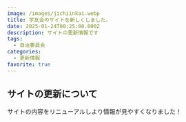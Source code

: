 ```yaml
---
image: /images/jichiinkai.webp
title: 学友会のサイトを新しくしました。
date: 2025-01-24T00:25:00.000Z
description: サイトの更新情報です
tags:
  - 自治委員会
categories:
  - 更新情報
favorite: true
---
```

## サイトの更新について

サイトの内容をリニューアルしより情報が見やすくなりました！
